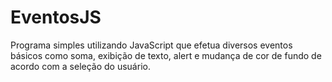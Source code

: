 # EventosJS
Programa simples utilizando JavaScript que efetua diversos eventos básicos como soma, exibição de texto, alert e mudança de cor de fundo de acordo com a seleção do usuário.
